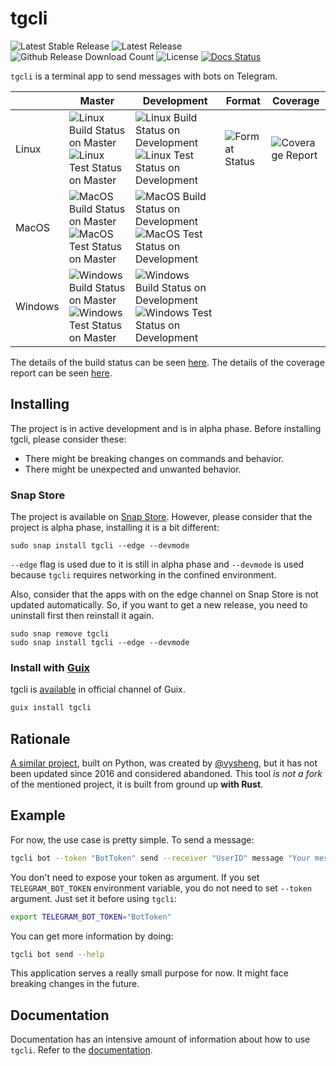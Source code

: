 # tgcli

![Latest Stable Release][stable_version_badge]
![Latest Release][latest_version_badge]
![Github Release Download Count][github_download_counter_badge]
![License][license_badge]
[![Docs Status][badge_docs]][docs_url]

`tgcli` is a terminal app to send messages with bots on Telegram.

[docs_url]: https://tgcli.readthedocs.io

[stable_version_badge]: https://img.shields.io/github/v/release/erayerdin/tgcli?label=stable&style=flat-square
[latest_version_badge]: https://img.shields.io/github/v/release/erayerdin/tgcli?include_prereleases&label=latest&style=flat-square
[github_download_counter_badge]: https://img.shields.io/github/downloads/erayerdin/tgcli/total?logo=github&style=flat-square
[license_badge]: https://img.shields.io/badge/license-MPL--2.0-lightgrey?style=flat-square
[badge_docs]: https://img.shields.io/readthedocs/tgcli?style=flat-square


|         | Master                                                                                                                                  | Development                                                                                                                                                 | Format                         | Coverage                           |
| ------- | --------------------------------------------------------------------------------------------------------------------------------------- | ----------------------------------------------------------------------------------------------------------------------------------------------------------- | ------------------------------ | ---------------------------------- |
| Linux   | ![Linux Build Status on Master][linux_build_status_master_badge] ![Linux Test Status on Master][linux_test_status_master_badge]         | ![Linux Build Status on Development][linux_build_status_development_badge] ![Linux Test Status on Development][linux_test_status_development_badge]         | ![Format Status][format_badge] | ![Coverage Report][coverage_badge] |
| MacOS   | ![MacOS Build Status on Master][macos_build_status_master_badge] ![MacOS Test Status on Master][macos_test_status_master_badge]         | ![MacOS Build Status on Development][macos_build_status_development_badge] ![MacOS Test Status on Development][macos_test_status_development_badge]         |                                |                                    |
| Windows | ![Windows Build Status on Master][windows_build_status_master_badge] ![Windows Test Status on Master][windows_test_status_master_badge] | ![Windows Build Status on Development][windows_build_status_development_badge] ![Windows Test Status on Development][windows_test_status_development_badge] |                                |                                    |

The details of the build status can be seen [here][build_url]. The details of the coverage report can be seen [here][coverage_url].

[build_url]: https://github.com/erayerdin/tgcli/actions
[coverage_url]: https://coveralls.io/github/erayerdin/tgcli

<!-- Linux Badges -->

[linux_build_status_master_badge]: https://img.shields.io/github/actions/workflow/status/erayerdin/tgcli/build.linux.yml?branch=master&style=flat-square
[linux_build_status_development_badge]: https://img.shields.io/github/actions/workflow/status/erayerdin/tgcli/build.linux.yml?branch=development&style=flat-square

[linux_test_status_master_badge]: https://img.shields.io/github/workflow/status/erayerdin/tgcli/build_linux/master?label=test&logo=linux&logoColor=white&style=flat-square
[linux_test_status_development_badge]: https://img.shields.io/github/workflow/status/erayerdin/tgcli/build_linux/development?label=test&logo=linux&logoColor=white&style=flat-square

<!-- MacOS Badges -->

[macos_build_status_master_badge]: https://img.shields.io/github/workflow/status/erayerdin/tgcli/build_macos/master?logo=apple&logoColor=white&style=flat-square
[macos_build_status_development_badge]: https://img.shields.io/github/workflow/status/erayerdin/tgcli/build_macos/development?logo=apple&logoColor=white&style=flat-square

[macos_test_status_master_badge]: https://img.shields.io/github/workflow/status/erayerdin/tgcli/build_macos/master?label=test&logo=apple&logoColor=white&style=flat-square
[macos_test_status_development_badge]: https://img.shields.io/github/workflow/status/erayerdin/tgcli/build_macos/development?label=test&logo=apple&logoColor=white&style=flat-square

<!-- Windows Badges -->

[windows_build_status_master_badge]: https://img.shields.io/github/workflow/status/erayerdin/tgcli/build_windows/master?logo=windows&logoColor=white&style=flat-square
[windows_build_status_development_badge]: https://img.shields.io/github/workflow/status/erayerdin/tgcli/build_windows/development?logo=windows&logoColor=white&style=flat-square

[windows_test_status_master_badge]: https://img.shields.io/github/workflow/status/erayerdin/tgcli/build_windows/master?label=test&logo=windows&logoColor=white&style=flat-square
[windows_test_status_development_badge]: https://img.shields.io/github/workflow/status/erayerdin/tgcli/build_windows/development?label=test&logo=windows&logoColor=white&style=flat-square

<!-- Miscellaneous Badges -->

[format_badge]: https://img.shields.io/github/workflow/status/erayerdin/tgcli/format/master?label=format&logo=linux&logoColor=white&style=flat-square
[coverage_badge]: https://img.shields.io/coveralls/github/erayerdin/tgcli/master?logo=linux&logoColor=white&style=flat-square

## Installing

The project is in active development and is in alpha phase. Before installing tgcli, please consider these:

 - There might be breaking changes on commands and behavior.
 - There might be unexpected and unwanted behavior.

### Snap Store

The project is available on [Snap Store](https://snapcraft.io/tgcli). However, please consider that the project is alpha phase, installing it is a bit different:

```
sudo snap install tgcli --edge --devmode
```

`--edge` flag is used due to it is still in alpha phase and `--devmode` is used because `tgcli` requires networking in the confined environment.

Also, consider that the apps with on the edge channel on Snap Store is not updated automatically. So, if you want to get a new release, you need to uninstall first then reinstall it again.

```
sudo snap remove tgcli
sudo snap install tgcli --edge --devmode
```


### Install with [Guix](https://guix.gnu.org)

tgcli is [available](https://guix.gnu.org/en/packages/tgcli-0.3.1/) in official channel of Guix.

```bash
guix install tgcli
```

## Rationale

[A similar project](https://github.com/vysheng/tg), built on Python, was created by [@vysheng](https://github.com/vysheng), but it has not been updated since 2016 and considered abandoned. This tool *is not a fork* of the mentioned project, it is built from ground up **with Rust**.

## Example

For now, the use case is pretty simple. To send a message:

```bash
tgcli bot --token "BotToken" send --receiver "UserID" message "Your message"
```

You don't need to expose your token as argument. If you set `TELEGRAM_BOT_TOKEN` environment variable, you do not need to set `--token` argument. Just set it before using `tgcli`:

```bash
export TELEGRAM_BOT_TOKEN="BotToken"
```

You can get more information by doing:

```bash
tgcli bot send --help
```

This application serves a really small purpose for now. It might face breaking changes in the future.

## Documentation

Documentation has an intensive amount of  information about how to use `tgcli`. Refer to the [documentation][docs_url].
